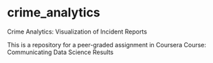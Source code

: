 # crime_analytics
Crime Analytics: Visualization of Incident Reports

This is a repository for a peer-graded assignment in Coursera Course: Communicating Data Science Results
